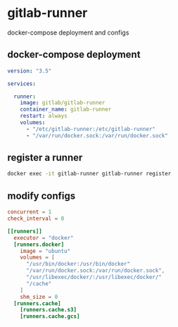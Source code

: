# gitlab-runner

docker-compose deployment and configs

## docker-compose deployment

```yaml
version: "3.5"

services:

  runner:
    image: gitlab/gitlab-runner
    container_name: gitlab-runner
    restart: always
    volumes:
      - "/etc/gitlab-runner:/etc/gitlab-runner"
      - "/var/run/docker.sock:/var/run/docker.sock"
```

## register a runner

```bash
docker exec -it gitlab-runner gitlab-runner register
```

## modify configs

```toml
concurrent = 1
check_interval = 0

[[runners]]
  executor = "docker"
  [runners.docker]
    image = "ubuntu"
    volumes = [
      "/usr/bin/docker:/usr/bin/docker"
      "/var/run/docker.sock:/var/run/docker.sock",
      "/usr/libexec/docker/:/usr/libexec/docker/"
      "/cache"
    ]
    shm_size = 0
  [runners.cache]
    [runners.cache.s3]
    [runners.cache.gcs]
```
